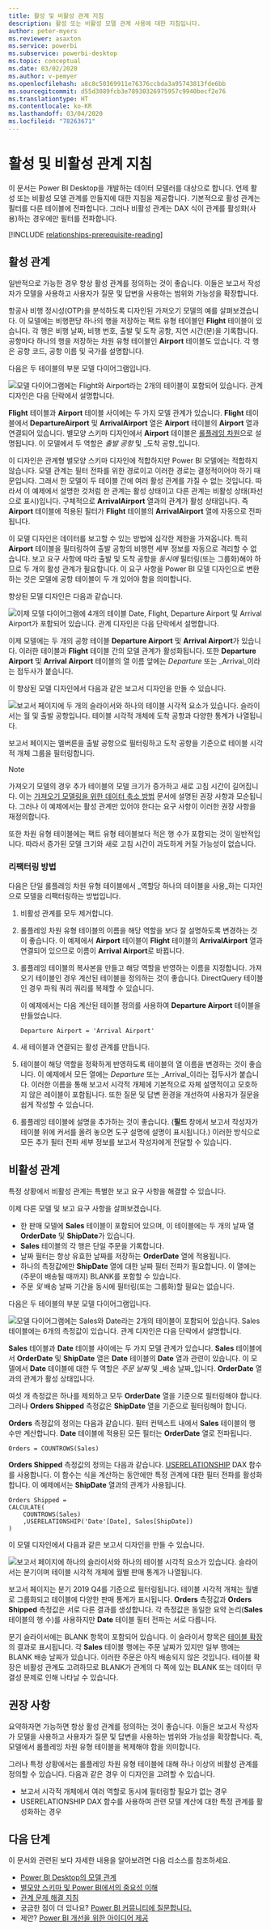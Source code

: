 ```yaml
---
title: 활성 및 비활성 관계 지침
description: 활성 또는 비활성 모델 관계 사용에 대한 지침입니다.
author: peter-myers
ms.reviewer: asaxton
ms.service: powerbi
ms.subservice: powerbi-desktop
ms.topic: conceptual
ms.date: 03/02/2020
ms.author: v-pemyer
ms.openlocfilehash: a8c8c50369911e76376ccbda3a95743813fde6bb
ms.sourcegitcommit: d55d3089fcb3e78930326975957c9940becf2e76
ms.translationtype: HT
ms.contentlocale: ko-KR
ms.lasthandoff: 03/04/2020
ms.locfileid: "78263671"
---
```

# <a name="active-vs-inactive-relationship-guidance"></a>활성 및 비활성 관계 지침

이 문서는 Power BI Desktop을 개발하는 데이터 모델러를 대상으로 합니다. 언제 활성 또는 비활성 모델 관계를 만들지에 대한 지침을 제공합니다. 기본적으로 활성 관계는 필터를 다른 테이블에 전파합니다. 그러나 비활성 관계는 DAX 식이 관계를 활성화(사용)하는 경우에만 필터를 전파합니다.

[!INCLUDE [relationships-prerequisite-reading](includes/relationships-prerequisite-reading.md)]

## <a name="active-relationships"></a>활성 관계

일반적으로 가능한 경우 항상 활성 관계를 정의하는 것이 좋습니다. 이들은 보고서 작성자가 모델을 사용하고 사용자가 질문 및 답변을 사용하는 범위와 가능성을 확장합니다.

항공사 비행 정시성(OTP)을 분석하도록 디자인된 가져오기 모델의 예를 살펴보겠습니다. 이 모델에는 비행편당 하나의 행을 저장하는 팩트 유형 테이블인 **Flight** 테이블이 있습니다. 각 행은 비행 날짜, 비행 번호, 출발 및 도착 공항, 지연 시간(분)을 기록합니다. 공항마다 하나의 행을 저장하는 차원 유형 테이블인 **Airport** 테이블도 있습니다. 각 행은 공항 코드, 공항 이름 및 국가를 설명합니다.

다음은 두 테이블의 부분 모델 다이어그램입니다.

![모델 다이어그램에는 Flight와 Airport라는 2개의 테이블이 포함되어 있습니다. 관계 디자인은 다음 단락에서 설명합니다.](media/relationships-active-inactive/flight-model-1.png)

**Flight** 테이블과 **Airport** 테이블 사이에는 두 가지 모델 관계가 있습니다. **Flight** 테이블에서 **DepartureAirport** 및 **ArrivalAirport** 열은 **Airport** 테이블의 **Airport** 열과 연결되어 있습니다. 별모양 스키마 디자인에서 **Airport** 테이블은 [롤플레잉 차원](star-schema.md#role-playing-dimensions)으로 설명됩니다. 이 모델에서 두 역할은 _출발 공항_ 및 _도착 공항_입니다.

이 디자인은 관계형 별모양 스키마 디자인에 적합하지만 Power BI 모델에는 적합하지 않습니다. 모델 관계는 필터 전파를 위한 경로이고 이러한 경로는 결정적이어야 하기 때문입니다. 그래서 한 모델이 두 테이블 간에 여러 활성 관계를 가질 수 없는 것입니다. 따라서 이 예제에서 설명한 것처럼 한 관계는 활성 상태이고 다른 관계는 비활성 상태(파선으로 표시)입니다. 구체적으로 **ArrivalAirport** 열과의 관계가 활성 상태입니다. 즉 **Airport** 테이블에 적용된 필터가 **Flight** 테이블의 **ArrivalAirport** 열에 자동으로 전파됩니다.

이 모델 디자인은 데이터를 보고할 수 있는 방법에 심각한 제한을 가져옵니다. 특히 **Airport** 테이블을 필터링하여 출발 공항의 비행편 세부 정보를 자동으로 격리할 수 없습니다. 보고 요구 사항에 따라 출발 및 도착 공항을 _동시에_ 필터링(또는 그룹화)해야 하므로 두 개의 활성 관계가 필요합니다. 이 요구 사항을 Power BI 모델 디자인으로 변환하는 것은 모델에 공항 테이블이 두 개 있어야 함을 의미합니다.

향상된 모델 디자인은 다음과 같습니다.

![이제 모델 다이어그램에 4개의 테이블 Date, Flight, Departure Airport 및 Arrival Airport가 포함되어 있습니다. 관계 디자인은 다음 단락에서 설명합니다.](media/relationships-active-inactive/flight-model-2.png)

이제 모델에는 두 개의 공항 테이블 **Departure Airport** 및 **Arrival Airport**가 있습니다. 이러한 테이블과 **Flight** 테이블 간의 모델 관계가 활성화됩니다. 또한 **Departure Airport** 및 **Arrival Airport** 테이블의 열 이름 앞에는 _Departure_ 또는 _Arrival_이라는 접두사가 붙습니다.

이 향상된 모델 디자인에서 다음과 같은 보고서 디자인을 만들 수 있습니다.

![보고서 페이지에 두 개의 슬라이서와 하나의 테이블 시각적 요소가 있습니다. 슬라이서는 월 및 출발 공항입니다. 테이블 시각적 개체에 도착 공항과 다양한 통계가 나열됩니다.](media/relationships-active-inactive/flight-report-design.png)

보고서 페이지는 멜버른을 출발 공항으로 필터링하고 도착 공항을 기준으로 테이블 시각적 개체 그룹을 필터링합니다.

> [!NOTE]
> 가져오기 모델의 경우 추가 테이블의 모델 크기가 증가하고 새로 고침 시간이 길어집니다. 이는 [가져오기 모델링을 위한 데이터 축소 방법](import-modeling-data-reduction.md) 문서에 설명된 권장 사항과 모순됩니다. 그러나 이 예제에서는 활성 관계만 있어야 한다는 요구 사항이 이러한 권장 사항을 재정의합니다.
>
> 또한 차원 유형 테이블에는 팩트 유형 테이블보다 적은 행 수가 포함되는 것이 일반적입니다. 따라서 증가된 모델 크기와 새로 고침 시간이 과도하게 커질 가능성이 없습니다.

### <a name="refactoring-methodology"></a>리팩터링 방법

다음은 단일 롤플레잉 차원 유형 테이블에서 _역할당 하나의 테이블을 사용_하는 디자인으로 모델을 리팩터링하는 방법입니다.

1. 비활성 관계를 모두 제거합니다.
2. 롤플레잉 차원 유형 테이블의 이름을 해당 역할을 보다 잘 설명하도록 변경하는 것이 좋습니다. 이 예제에서 **Airport** 테이블이 **Flight** 테이블의 **ArrivalAirport** 열과 연결되어 있으므로 이름이 **Arrival Airport**로 바뀝니다.
3. 롤플레잉 테이블의 복사본을 만들고 해당 역할을 반영하는 이름을 지정합니다. 가져오기 테이블인 경우 계산된 테이블을 정의하는 것이 좋습니다. DirectQuery 테이블인 경우 파워 쿼리 쿼리를 복제할 수 있습니다.

    이 예제에서는 다음 계산된 테이블 정의를 사용하여 **Departure Airport** 테이블을 만들었습니다.

    ```dax
    Departure Airport = 'Arrival Airport'
    ```

4. 새 테이블과 연결되는 활성 관계를 만듭니다.
5. 테이블이 해당 역할을 정확하게 반영하도록 테이블의 열 이름을 변경하는 것이 좋습니다. 이 예제에서 모든 열에는 _Departure_ 또는 _Arrival_이라는 접두사가 붙습니다. 이러한 이름을 통해 보고서 시각적 개체에 기본적으로 자체 설명적이고 모호하지 않은 레이블이 포함됩니다. 또한 질문 및 답변 환경을 개선하여 사용자가 질문을 쉽게 작성할 수 있습니다.
6. 롤플레잉 테이블에 설명을 추가하는 것이 좋습니다. (**필드** 창에서 보고서 작성자가 테이블 위에 커서를 올려 놓으면 도구 설명에 설명이 표시됩니다.) 이러한 방식으로 모든 추가 필터 전파 세부 정보를 보고서 작성자에게 전달할 수 있습니다.

## <a name="inactive-relationships"></a>비활성 관계

특정 상황에서 비활성 관계는 특별한 보고 요구 사항을 해결할 수 있습니다.

이제 다른 모델 및 보고 요구 사항을 살펴보겠습니다.

- 한 판매 모델에 **Sales** 테이블이 포함되어 있으며, 이 테이블에는 두 개의 날짜 열 **OrderDate** 및 **ShipDate**가 있습니다.
- **Sales** 테이블의 각 행은 단일 주문을 기록합니다.
- 날짜 필터는 항상 유효한 날짜를 저장하는 **OrderDate** 열에 적용됩니다.
- 하나의 측정값에만 **ShipDate** 열에 대한 날짜 필터 전파가 필요합니다. 이 열에는 (주문이 배송될 때까지) BLANK를 포함할 수 있습니다.
- 주문 _및_ 배송 날짜 기간을 동시에 필터링(또는 그룹화)할 필요는 없습니다.

다음은 두 테이블의 부분 모델 다이어그램입니다.

![모델 다이어그램에는 Sales와 Date라는 2개의 테이블이 포함되어 있습니다. Sales 테이블에는 6개의 측정값이 있습니다. 관계 디자인은 다음 단락에서 설명합니다.](media/relationships-active-inactive/sales-model.png)

**Sales** 테이블과 **Date** 테이블 사이에는 두 가지 모델 관계가 있습니다. **Sales** 테이블에서 **OrderDate** 및 **ShipDate** 열은 **Date** 테이블의 **Date** 열과 관련이 있습니다. 이 모델에서 **Date** 테이블에 대한 두 역할은 _주문 날짜_ 및 _배송 날짜_입니다. **OrderDate** 열과의 관계가 활성 상태입니다.

여섯 개 측정값은 하나를 제외하고 모두 **OrderDate** 열을 기준으로 필터링해야 합니다. 그러나 **Orders Shipped** 측정값은 **ShipDate** 열을 기준으로 필터링해야 합니다.

**Orders** 측정값의 정의는 다음과 같습니다. 필터 컨텍스트 내에서 **Sales** 테이블의 행 수만 계산합니다. **Date** 테이블에 적용된 모든 필터는 **OrderDate** 열로 전파됩니다.

```dax
Orders = COUNTROWS(Sales)
```

**Orders Shipped** 측정값의 정의는 다음과 같습니다. [USERELATIONSHIP](/dax/userelationship-function-dax) DAX 함수를 사용합니다. 이 함수는 식을 계산하는 동안에만 특정 관계에 대한 필터 전파를 활성화합니다. 이 예제에서는 **ShipDate** 열과의 관계가 사용됩니다.

```dax
Orders Shipped =
CALCULATE(
    COUNTROWS(Sales)
    ,USERELATIONSHIP('Date'[Date], Sales[ShipDate])
)
```

이 모델 디자인에서 다음과 같은 보고서 디자인을 만들 수 있습니다.

![보고서 페이지에 하나의 슬라이서와 하나의 테이블 시각적 요소가 있습니다. 슬라이서는 분기이며 테이블 시각적 개체에 월별 판매 통계가 나열됩니다.](media/relationships-active-inactive/sales-report-design.png)

보고서 페이지는 분기 2019 Q4를 기준으로 필터링됩니다. 테이블 시각적 개체는 월별로 그룹화되고 테이블에 다양한 판매 통계가 표시됩니다. **Orders** 측정값과 **Orders Shipped** 측정값은 서로 다른 결과를 생성합니다. 각 측정값은 동일한 요약 논리(**Sales** 테이블의 행 수)를 사용하지만 **Date** 테이블 필터 전파는 서로 다릅니다.

분기 슬라이서에는 BLANK 항목이 포함되어 있습니다. 이 슬라이서 항목은 [테이블 확장](../desktop-relationships-understand.md#strong-relationships)의 결과로 표시됩니다. 각 **Sales** 테이블 행에는 주문 날짜가 있지만 일부 행에는 BLANK 배송 날짜가 있습니다. 이러한 주문은 아직 배송되지 않은 것입니다. 테이블 확장은 비활성 관계도 고려하므로 BLANK가 관계의 다 쪽에 있는 BLANK 또는 데이터 무결성 문제로 인해 나타날 수 있습니다.

## <a name="recommendations"></a>권장 사항

요약하자면 가능하면 항상 활성 관계를 정의하는 것이 좋습니다. 이들은 보고서 작성자가 모델을 사용하고 사용자가 질문 및 답변을 사용하는 범위와 가능성을 확장합니다. 즉, 모델에서 롤플레잉 차원 유형 테이블을 복제해야 함을 의미합니다.

그러나 특정 상황에서는 롤플레잉 차원 유형 테이블에 대해 하나 이상의 비활성 관계를 정의할 수 있습니다. 다음과 같은 경우 이 디자인을 고려할 수 있습니다.

- 보고서 시각적 개체에서 여러 역할로 동시에 필터링할 필요가 없는 경우
- USERELATIONSHIP DAX 함수를 사용하여 관련 모델 계산에 대한 특정 관계를 활성화하는 경우

## <a name="next-steps"></a>다음 단계

이 문서와 관련된 보다 자세한 내용을 알아보려면 다음 리소스를 참조하세요.

- [Power BI Desktop의 모델 관계](../desktop-relationships-understand.md)
- [별모양 스키마 및 Power BI에서의 중요성 이해](star-schema.md)
- [관계 문제 해결 지침](relationships-troubleshoot.md)
- 궁금한 점이 더 있나요? [Power BI 커뮤니티에 질문합니다.](https://community.powerbi.com/)
- 제안? [Power BI 개선을 위한 아이디어 제공](https://ideas.powerbi.com/)
